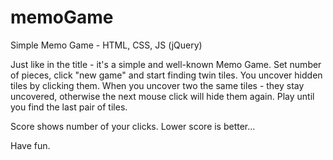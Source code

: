 # memoGame
Simple Memo Game - HTML, CSS, JS (jQuery)

Just like in the title - it's a simple and well-known Memo Game. Set number of pieces, click "new game" and start finding twin tiles. You uncover hidden tiles by clicking them. When you uncover two the same tiles - they stay uncovered, otherwise the next mouse click will hide them again. Play until you find the last pair of tiles.

Score shows number of your clicks. Lower score is better...

Have fun.

